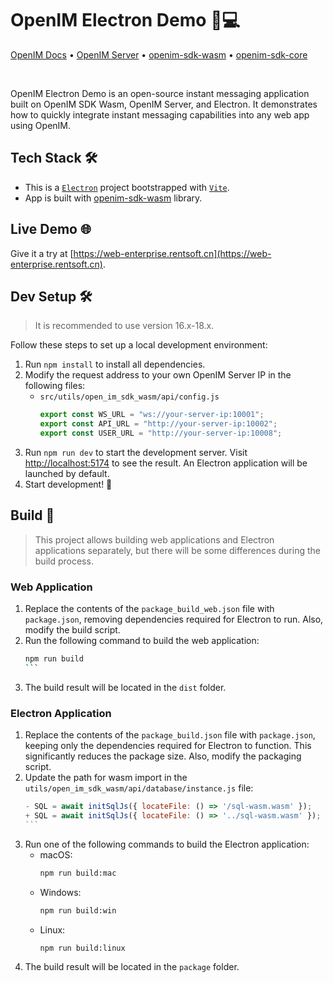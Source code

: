 # OpenIM Electron Demo 💬💻

<p>
  <a href="https://doc.rentsoft.cn/">OpenIM Docs</a>
  •
  <a href="https://github.com/openimsdk/open-im-server">OpenIM Server</a>
  •
  <a href="https://github.com/openimsdk/open-im-sdk-web-wasm">openim-sdk-wasm</a>
  •
  <a href="https://github.com/openimsdk/openim-sdk-core">openim-sdk-core</a>
</p>

<br>

OpenIM Electron Demo is an open-source instant messaging application built on OpenIM SDK Wasm, OpenIM Server, and Electron. It demonstrates how to quickly integrate instant messaging capabilities into any web app using OpenIM.

## Tech Stack 🛠️

- This is a [`Electron`](https://www.electronjs.org/) project bootstrapped with [`Vite`](https://vitejs.dev/).
- App is built with [openim-sdk-wasm](https://github.com/openimsdk/open-im-sdk-web-wasm) library.

## Live Demo 🌐

Give it a try at [https://web-enterprise.rentsoft.cn](https://web-enterprise.rentsoft.cn).

## Dev Setup 🛠️

> It is recommended to use version 16.x-18.x.

Follow these steps to set up a local development environment:

1. Run `npm install` to install all dependencies.
2. Modify the request address to your own OpenIM Server IP in the following files:
   - `src/utils/open_im_sdk_wasm/api/config.js`
     ```js
     export const WS_URL = "ws://your-server-ip:10001";
     export const API_URL = "http://your-server-ip:10002";
     export const USER_URL = "http://your-server-ip:10008";
     ```
3. Run `npm run dev` to start the development server. Visit [http://localhost:5174](http://localhost:5174) to see the result. An Electron application will be launched by default.
4. Start development! 🎉

## Build 🚀

> This project allows building web applications and Electron applications separately, but there will be some differences during the build process.

### Web Application

1. Replace the contents of the `package_build_web.json` file with `package.json`, removing dependencies required for Electron to run. Also, modify the build script.
2. Run the following command to build the web application:
   ````bash
   npm run build
   ```
   ````
3. The build result will be located in the `dist` folder.

### Electron Application

1. Replace the contents of the `package_build.json` file with `package.json`, keeping only the dependencies required for Electron to function. This significantly reduces the package size. Also, modify the packaging script.
2. Update the path for wasm import in the `utils/open_im_sdk_wasm/api/database/instance.js` file:
   ````javascript
   - SQL = await initSqlJs({ locateFile: () => '/sql-wasm.wasm' });
   + SQL = await initSqlJs({ locateFile: () => '../sql-wasm.wasm' });
   ```
   ````
3. Run one of the following commands to build the Electron application:
   - macOS:
     ```bash
     npm run build:mac
     ```
   - Windows:
     ```bash
     npm run build:win
     ```
   - Linux:
     ```bash
     npm run build:linux
     ```
4. The build result will be located in the `package` folder.
